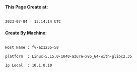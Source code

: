 
   
#### This Page Create at:

```bash

2023-07-04 - 13:14:14 UTC

```

#### Create By Machine:

```bash

Host Name : fv-az1255-58

platform  : Linux-5.15.0-1040-azure-x86_64-with-glibc2.35

Ip Local  : 10.1.0.10

```

